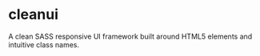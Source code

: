# cleanui
A clean SASS responsive UI framework built around HTML5 elements and intuitive class names.
